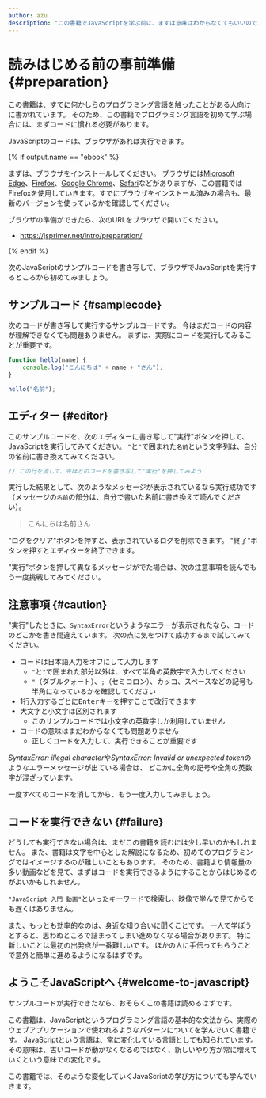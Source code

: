 ```yaml
---
author: azu
description: "この書籍でJavaScriptを学ぶ前に、まずは意味はわからなくてもいいので、JavaScriptを実行できることから確認していきます。"
---
```


# 読みはじめる前の事前準備 {#preparation}

この書籍は、すでに何かしらのプログラミング言語を触ったことがある人向けに書かれています。
そのため、この書籍でプログラミング言語を初めて学ぶ場合には、まずコードに慣れる必要があります。

JavaScriptのコードは、ブラウザがあれば実行できます。

{% if output.name == "ebook" %}

まずは、ブラウザをインストールしてください。
ブラウザには[Microsoft Edge][]、[Firefox][]、[Google Chrome][]、[Safari][]などがありますが、この書籍ではFirefoxを使用していきます。すでにブラウザをインストール済みの場合も、最新のバージョンを使っているかを確認してください。

ブラウザの準備ができたら、次のURLをブラウザで開いてください。

- <https://jsprimer.net/intro/preparation/>

{% endif %}

次のJavaScriptのサンプルコードを書き写して、ブラウザでJavaScriptを実行するところから初めてみましょう。

## サンプルコード {#samplecode}

次のコードが書き写して実行するサンプルコードです。
今はまだコードの内容が理解できなくても問題ありません。
まずは、実際にコードを実行してみることが重要です。

```js
function hello(name) {
    console.log("こんにちは" + name + "さん");
}

hello("名前");
```

## エディター {#editor}

このサンプルコードを、次のエディターに書き写して"実行"ボタンを押して、JavaScriptを実行してみてください。
`"`と`"`で囲まれた`名前`という文字列は、自分の名前に書き換えてみてください。

<!-- js-console:open -->
```js
// この行を消して、先ほどのコードを書き写して"実行"を押してみよう
```

実行した結果として、次のようなメッセージが表示されているなら実行成功です
（メッセージの`名前`の部分は、自分で書いた名前に書き換えて読んでください）。

> こんにちは名前さん

"ログをクリア"ボタンを押すと、表示されているログを削除できます。
"終了"ボタンを押すとエディターを終了できます。

"実行"ボタンを押して異なるメッセージがでた場合は、次の注意事項を読んでもう一度挑戦してみてください。

## 注意事項 {#caution}

"実行"したときに、`SyntaxError`というようなエラーが表示されたなら、コードのどこかを書き間違えています。
次の点に気をつけて成功するまで試してみてください。

- コードは日本語入力をオフにして入力します
    - `"`と`"`で囲まれた部分以外は、すべて半角の英数字で入力してください
    - `"`（ダブルクォート）、`;`（セミコロン）、カッコ、スペースなどの記号も半角になっているかを確認してください
- 1行入力するごとに<kbd>Enter</kbd>キーを押すことで改行できます
- 大文字と小文字は区別されます
    - このサンプルコードでは小文字の英数字しか利用していません
- コードの意味はまだわからなくても問題ありません
    - 正しくコードを入力して、実行できることが重要です

<!-- textlint-disable -->

*SyntaxError: illegal character*や*SyntaxError: Invalid or unexpected token*のようなエラーメッセージが出ている場合は、
どこかに全角の記号や全角の英数字が混ざっています。

<!-- textlint-enable -->

一度すべてのコードを消してから、もう一度入力してみましょう。

## コードを実行できない {#failure}

<!-- textlint-disable preset-ja-technical-writing/ja-no-weak-phrase -->

どうしても実行できない場合は、まだこの書籍を読むには少し早いのかもしれません。
また、書籍は文字を中心とした解説になるため、初めてのプログラミングではイメージするのが難しいこともあります。
そのため、書籍より情報量の多い動画などを見て、まずはコードを実行できるようにすることからはじめるのがよいかもしれません。

`"JavaScript 入門 動画"`といったキーワードで検索し、映像で学んで見てからでも遅くはありません。

<!-- textlint-enable preset-ja-technical-writing/ja-no-weak-phrase -->

また、もっとも効率的なのは、身近な知り合いに聞くことです。
一人で学ぼうとすると、思わぬところで詰まってしまい進めなくなる場合があります。
特に新しいことは最初の出発点が一番難しいです。
ほかの人に手伝ってもらうことで意外と簡単に進めるようになるはずです。

## ようこそJavaScriptへ {#welcome-to-javascript}

サンプルコードが実行できたなら、おそらくこの書籍は読めるはずです。

この書籍は、JavaScriptというプログラミング言語の基本的な文法から、実際のウェブアプリケーションで使われるようなパターンについてを学んでいく書籍です。
JavaScriptという言語は、常に変化している言語としても知られています。
その意味は、古いコードが動かなくなるのではなく、新しいやり方が常に増えていくという意味での変化です。

この書籍では、そのような変化していくJavaScriptの学び方についても学んでいきます。

<!-- 参考:

- https://gist.github.com/kwappa/afbfae5d6ce005592d7d2e653729ccac

 -->

[Microsoft Edge]: https://www.microsoft.com/ja-jp/windows/microsoft-edge
[Firefox]: https://www.mozilla.org/ja/firefox/new/
[Google Chrome]: https://www.google.com/intl/ja_ALL/chrome/
[Safari]: https://www.apple.com/jp/safari/

